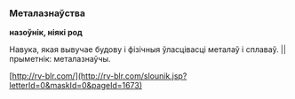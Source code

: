 ### Металазнаўства
**назоўнік, ніякі род**

Навука, якая вывучае будову і фізічныя ўласцівасці металаў і сплаваў. || прыметнік: металазнаўчы.

<a rel="author">[http://rv-blr.com/](http://rv-blr.com/slounik.jsp?letterId=0&maskId=0&pageId=1673)</a>
